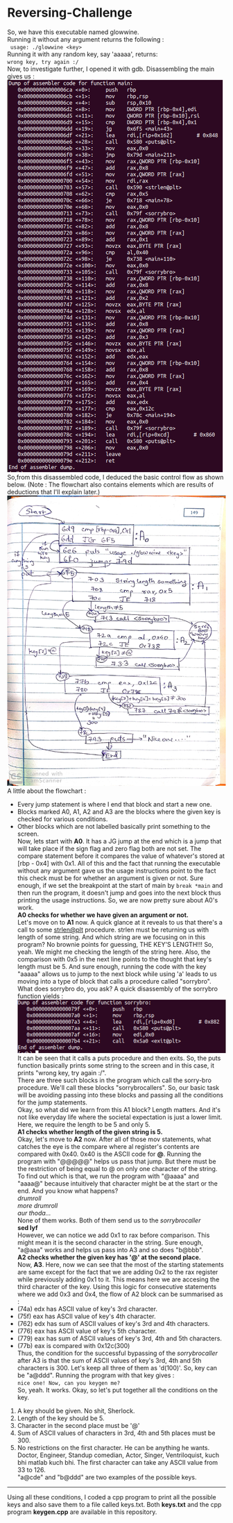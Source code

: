 # Reversing-Challenge

So, we have this executable named glowwine. <br>
Running it without any argument returns the following : <br>
` usage: ./glowwine <key>` <br>
Running it with any random key, say 'aaaaa', returns: <br>
` wrong key, try again :/ ` <br>
Now, to investigate further, I opened it with gdb. Disassembling the main gives us : <br>
![Screen-shot](https://github.com/angad-k/Reversing-Challenge/blob/master/Screenshot%20from%202020-03-19%2021-39-08.png) <br>
So,from this disassembled code, I deduced the basic control flow as shown below.
(Note : The flowchart also contains elements which are results of deductions that I'll explain later.)<br>
![flow-chart](https://github.com/angad-k/Reversing-Challenge/blob/master/New%20Doc%202020-03-19%2021.21.41(2).jpg) <br>
A little about the flowchart : <br>
- Every jump statement is where I end that block and start a new one. <br>
- Blocks marked A0, A1, A2 and A3 are the blocks where the given key is checked for various conditions. <br>
- Other blocks which are not labelled basically print something to the screen. <br>
Now, lets start with **A0**. It has a JG jump at the end which is a jump that will take place if the sign flag and zero flag both are not set. The compare statement before it compares the value of whatever's stored at [rbp - 0x4] with 0x1. All of this and the fact that running the executable without any argument gave us the usage instructions point to the fact this check must be for whether an argument is given or not. Sure enough, if we set the breakpoint at the start of main by `break *main` and then run the program, it doesn't jump and goes into the next block thus printing the usage instructions. So, we are now pretty sure about A0's work.<br>
**A0 checks for whether we have given an argument or not.**<br>
Let's move on to **A1** now. A quick glance at it reveals to us that there's a call to some <strlen@plt> procedure. strlen must be returning us with length of some string. And which string are we focusing on in this program? No brownie points for guessing, THE KEY'S LENGTH!!! So, yeah. We might me checking the length of the string here. Also, the comparison with 0x5 in the next line points to the thought that key's length must be 5. And sure enough, running the code with the key "aaaaa" allows us to jump to the next block while using 'a' leads to us moving into a type of block that calls a procedure called "sorrybro". What does sorrybro do, you ask? A quick disassembly of the sorrybro function yields : <br> 
![Screen-shot](https://github.com/angad-k/Reversing-Challenge/blob/master/Screenshot%20from%202020-03-19%2022-52-05.png) <br>
It can be seen that it calls a puts procedure and then exits. So, the puts function basically prints some string to the screen and in this case, it prints "wrong key, try again :/". <br>
There are three such blocks in the program which call the sorry-bro procedure. We'll call these blocks "sorrybrocallers". So, our basic task will be avoiding passing into these blocks and passing all the conditions for the jump statements.<br>
Okay, so what did we learn from this A1 block? Length matters. And it's not like everyday life where the societal expectation is just a lower limit. Here, we require the length to be 5 and only 5.<br>
**A1 checks whether length of the given string is 5.**<br>
Okay, let's move to **A2** now. After all of those mov statements, what catches the eye is the compare where al register's contents are compared with 0x40. 0x40 is the ASCII code for **@**. Running the program with "@@@@@" helps us pass that jump. But there must be the restriction of being equal to @ on only one character of the string. To find out which is that, we run the program with "@aaaa" and "aaaa@" because intuitively that character might be at the start or the end. And you know what happens?<br>
*drumroll*<br>
*more drumroll*<br>
*aur thoda...*<br>
None of them works. Both of them send us to the *sorrybrocaller*<br>
**sed lyf** <br>
However, we can notice we add 0x1 to rax before comparison. This might mean it is the second character in the string.
Sure enough, "a@aaa" works and helps us pass into A3 and so does "b@bbb". <br>
**A2 checks whether the given key has '@' at the second place.**<br>
Now, **A3**. Here, now we can see that the most of the starting statements are same except for the fact that we are adding 0x2 to the rax register while previously adding 0x1 to it. This means here we are accesing the third character of the key. Using this logic for consecutive statements where we add 0x3 and 0x4, the flow of A2 block can be summarised as : <br>
- (74a) edx has ASCII value of key's 3rd character. <br>
- (75f) eax has ASCII value of key's 4th character. <br>
- (762) edx has sum of ASCII values of key's 3rd and 4th characters. <br>
- (776) eax has ASCII value of key's 5th character. <br>
- (779) eax has sum of ASCII values of key's 3rd, 4th and 5th characters. <br>
- (77b) eax is compared with 0x12c(300) <br>
Thus, the condition for the successful bypassing of the *sorrybrocaller* after A3 is that the sum of ASCII values of key's 3rd, 4th and 5th characters is 300. Let's keep all three of them as 'd(100)'. So, key can be "a@ddd". Running the program with that key gives : <br>
`nice one! Now, can you keygen me?` <br>
So, yeah. It works. 
Okay, so let's put together all the conditions on the key. <br>
1) A key should be given. No shit, Sherlock. <br>
2) Length of the key should be 5.<br>
3) Character in the second place must be '@'<br>
4) Sum of ASCII values of characters in 3rd, 4th and 5th places must be 300.<br>
5) No restrictions on the first character. He can be anything he wants. Doctor, Engineer, Standup comedian, Actor, Singer, Ventriloquist, kuch bhi matlab kuch bhi. The first character can take any ASCII value from 33 to 126.<br>
"a@cde" and "b@ddd" are two examples of the possible keys.
---
Using all these conditions, I coded a cpp program to print all the possible keys and also save them to a file called keys.txt. Both **keys.txt** and the cpp program **keygen.cpp** are available in this repository.



